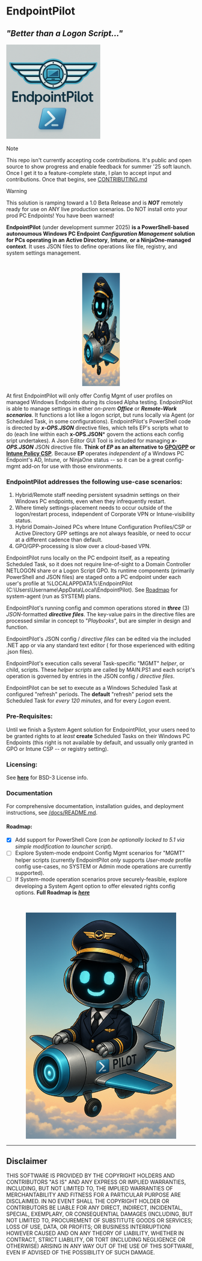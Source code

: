 # EndpointPilot

## _"Better than a Logon Script..."_

<img src="https://github.com/J-DubApps/EndpointPilot/blob/main/images/Endpoint-Pilot-logo.png" width="250" height="250" />


> [!NOTE]
> This repo isn't currently accepting code contributions. It's public and open source to show progress and
> enable feedback for summer '25 soft launch. Once I get it to a feature-complete state, I plan to accept input and contributions.  Once that begins, see [CONTRIBUTING.md](CONTRIBUTING.md)

> [!WARNING]
> This solution is ramping toward a 1.0 Beta Release and is ***NOT*** remotely ready for use on ANY live production scenarios. Do NOT install onto your prod PC Endpoints! You have been warned!

**EndpointPilot** (under development summer 2025) **is a PowerShell-based autonoumous Windows PC Endpoint** ***Configuration Management*** **solution for PCs operating in an Active Directory**, **Intune**, **or a NinjaOne-managed context**.  It uses JSON files to define operations like file, registry, and system settings management.  

<br />
<p align="center">
    <img src="https://github.com/J-DubApps/EndpointPilot/blob/main/images/EndpointPilot.png" width="100" height="300" />
</p>


At first EndpointPilot will only offer Config Mgmt of user profiles on managed Windows Endpoints during its closed Alpha testing.  EndpointPilot is able to manage settings in either *on-prem* ***Office*** or ***Remote-Work scenarios***. It functions a lot like a logon script, but runs locally via Agent (or Scheduled Task, in some configurations).  EndpointPilot's PowerShell code is directed by ***x-OPS.JSON*** directive files, which tells EP's scripts what to do (each line within each **x-OPS.JSON*** govern the actions each config sript undertakes).  A Json Editor GUI Tool is included for managing ***x-OPS.JSON*** JSON directive file.  **Think of *EP* as an alternative to [GPO/GPP](https://learn.microsoft.com/en-us/windows-server/identity/ad-ds/manage/group-policy/group-policy-processing) or [Intune Policy CSP](https://learn.microsoft.com/en-us/windows/client-management/mdm/policy-configuration-service-provider)**.  Because **EP** operates *independent of* a Windows PC Endpoint's AD, Intune, or NinjaOne status -- so it can be a great config-mgmt add-on for use with those environments.

### EndpointPilot addresses the following use-case scenarios:

1. Hybrid/Remote staff needing persistent sysadmin settings on their Windows PC endpoints, even when they infrequently restart.
2. Where timely settings-placement needs to occur outside of the logon/restart process, independent of Corporate VPN or Intune-visibility status.
3. Hybrid Domain-Joined PCs where Intune Configuration Profiles/CSP or Active Directory GPP settings are not always feasible, or need to occur at a different cadence than default.
4. GPO/GPP-processing is slow over a cloud-based VPN. 

EndpointPilot runs locally on the PC endpoint itself, as a repeating Scheduled Task, so it does not require line-of-sight to a Domain Controller NETLOGON share or a Logon Script GPO. Its runtime components (primarily PowerShell and JSON files) are staged onto a PC endpoint under each user's profile at %LOCALAPPDATA%\EndpointPilot (C:\Users\Username\AppData\Local\EndpointPilot).  See [Roadmap](#roadmap) for system-agent (run as SYSTEM) plans.

EndpointPilot's running config and common operations stored in ***three*** (3) *JSON*-formatted ***directive files***.  The key-value pairs in the directive files are processed similar in concept to "*Playbooks*", but are simpler in design and function.  

EndpointPilot's JSON config / *directive files* can be edited via the included .NET app or via any standard text editor ( for those experienced with editing .json files).

EndpointPilot's execution calls several Task-specific "MGMT" *helper*, or child, scripts.  These *helper scripts* are called by MAIN.PS1 and each script's operation is governed by entries in the JSON config / *directive files*.

EndpointPilot can be set to execute as a Windows Scheduled Task at configured "refresh" periods.  The **default** "refresh" period sets the Scheduled Task for *every 120 minutes*, and for every *Logon* event.

### Pre-Requisites:

Until we finish a System Agent solution for EndpointPilot, your users need to be granted rights to at *least* **create** Scheduled Tasks on their Windows PC Endpoints (this right is not available by default, and ussually only granted in GPO or Intune CSP -- or registry setting).


### Licensing: 

See [**here**](https://github.com/J-DubApps/EndpointPilot?tab=BSD-3-Clause-1-ov-file#) for BSD-3 License info.

### Documentation

For comprehensive documentation, installation guides, and deployment instructions, see [/docs/README.md](docs/README.md).

 <a id="roadmap"></a>

#### Roadmap:

- [X] Add support for PowerShell Core (*can be optionally locked to 5.1 via simple modification to launcher script*).
- [ ] Explore System-mode endpoint Config Mgmt scenarios for "MGMT" helper scripts (currently EndpointPilot *only* supports *User-mode* profile config use-cases, no SYSTEM or Admin mode operations are currently supported).
- [ ] If System-mode operation scenarios prove securely-feasible, explore developing a System Agent option to offer elevated rights config options.
**Full Roadmap is** [***here***](https://github.com/J-DubApps/EndpointPilot/blob/main/PlanningDocs/ProjectPlan.md) 
<br />
<p align="center">
    <img src="https://github.com/J-DubApps/EndpointPilot/blob/main/images/EndpointPilot.png" width="400" height="600" />
</p>

---

## Disclaimer

THIS SOFTWARE IS PROVIDED BY THE COPYRIGHT HOLDERS AND CONTRIBUTORS "AS IS"
AND ANY EXPRESS OR IMPLIED WARRANTIES, INCLUDING, BUT NOT LIMITED TO, THE
IMPLIED WARRANTIES OF MERCHANTABILITY AND FITNESS FOR A PARTICULAR PURPOSE ARE
DISCLAIMED. IN NO EVENT SHALL THE COPYRIGHT HOLDER OR CONTRIBUTORS BE LIABLE
FOR ANY DIRECT, INDIRECT, INCIDENTAL, SPECIAL, EXEMPLARY, OR CONSEQUENTIAL
DAMAGES (INCLUDING, BUT NOT LIMITED TO, PROCUREMENT OF SUBSTITUTE GOODS OR
SERVICES; LOSS OF USE, DATA, OR PROFITS; OR BUSINESS INTERRUPTION) HOWEVER
CAUSED AND ON ANY THEORY OF LIABILITY, WHETHER IN CONTRACT, STRICT LIABILITY,
OR TORT (INCLUDING NEGLIGENCE OR OTHERWISE) ARISING IN ANY WAY OUT OF THE USE
OF THIS SOFTWARE, EVEN IF ADVISED OF THE POSSIBILITY OF SUCH DAMAGE.

